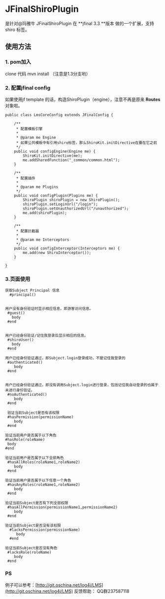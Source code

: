 # JFinalShiroPlugin

是针对@玛雅牛 JFinalShiroPlugin 在 **jfinal 3.3 **版本 做的一个扩展，支持shiro 标签。

## 使用方法

### 1. pom加入

clone 代码 mvn install （注意是1.3分支哟）


### 2. 配置jfinal config

如果使用jf template 的话，构造ShiroPlugin（engine），注意不再是原来 **Routes**对象啦。
```
public class LmsCoreConfig extends JFinalConfig {

    /**
     * 配置模板引擎
     *
     * @param me Engine
     * 如果公共模板中有引用shiro标签，那么ShiroKit.initDirective在要在它之前
     */
    public void configEngine(Engine me) {
        ShiroKit.initDirective(me);
        me.addSharedFunction("_common/common.html");
    }

    /**
     * 配置插件
     *
     * @param me Plugins
     */
    public void configPlugin(Plugins me) {
        ShiroPlugin shiroPlugin = new ShiroPlugin();
        shiroPlugin.setLoginUrl("/login");
        shiroPlugin.setUnauthorizedUrl("/unauthorized");
        me.add(shiroPlugin);
    }

    /**
     * 配置拦截器
     *
     * @param me Interceptors
     */
    public void configInterceptor(Interceptors me) {
        me.add(new ShiroInterceptor());
    }

}
```
### 3.页面使用

```
获取Subject Principal 信息
  #principal()


用户没有身份验证时显示相应信息，即游客访问信息。
 #guest()
   body
 #end


用户已经身份验证/记住我登录后显示相应的信息。
 #shiroUser()
   body
 #end

用户已经身份验证通过，即Subject.login登录成功，不是记住我登录的
 #authenticated()
    body
 #end
 

用户已经身份验证通过，即没有调用Subject.login进行登录，包括记住我自动登录的也属于未进行身份验证。
 #noAuthenticated()
    body
 #end

 验证当前Subject是否有该权限
 #hasPermission(permissionName)
    body
 #end
 
验证当前用户是否属于以下角色
#hasRole(roleName)
 body
#end
 
验证当前用户是否属于以下全部角色
 #hasAllRoles(roleName1,roleName2)
    body
 #end
 
验证当前用户是否属于以下任意一个角色
 #hasAnyRoles(roleName1,roleName2)
    body
 #end
 
验证当前Subject是否有下列全部权限
 #hasAllPermission(permissionName1,permissionName2)
    body
 #end
 
验证当前Subject是否没有该权限
  #lacksPermission(permissionName)
     body
  #end

验证当前Subject是否没有角色
 #lacksRole(roleName)
    body
 #end
```
### PS
例子可以参考：[http://git.oschina.net/log4j/LMS](http://git.oschina.net/log4j/LMS)
反馈帮助： QQ群237587118